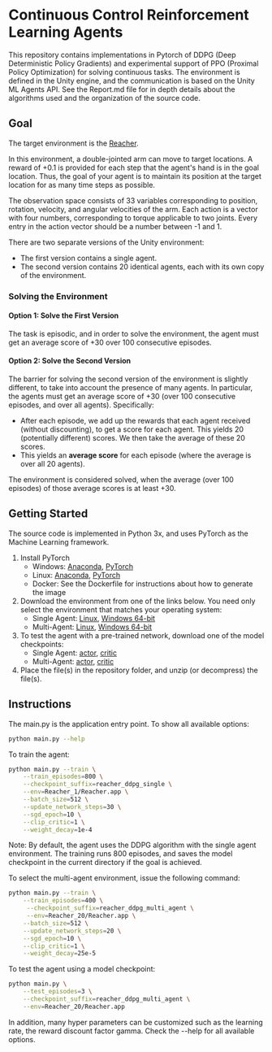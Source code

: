 # Continuous Control Reinforcement Learning Agents

This repository contains implementations in Pytorch of DDPG (Deep Deterministic Policy Gradients) and experimental support of PPO (Proximal Policy Optimization) for solving continuous tasks. The environment is defined in the Unity engine, and the communication is based on the Unity ML Agents API. See the Report.md file for in depth details about the algorithms used and the organization of the source code.

## Goal

The target environment is the [Reacher](https://github.com/Unity-Technologies/ml-agents/blob/master/docs/Learning-Environment-Examples.md#reacher).

In this environment, a double-jointed arm can move to target locations. A reward of +0.1 is provided for each step that the agent's hand is in the goal location. Thus, the goal of your agent is to maintain its position at the target location for as many time steps as possible.

The observation space consists of 33 variables corresponding to position, rotation, velocity, and angular velocities of the arm. Each action is a vector with four numbers, corresponding to torque applicable to two joints. Every entry in the action vector should be a number between -1 and 1.

There are two separate versions of the Unity environment:
- The first version contains a single agent.
- The second version contains 20 identical agents, each with its own copy of the environment.  

### Solving the Environment

#### Option 1: Solve the First Version

The task is episodic, and in order to solve the environment, the agent must get an average score of +30 over 100 consecutive episodes.

#### Option 2: Solve the Second Version

The barrier for solving the second version of the environment is slightly different, to take into account the presence of many agents.  In particular, the agents must get an average score of +30 (over 100 consecutive episodes, and over all agents).  Specifically:

- After each episode, we add up the rewards that each agent received (without discounting), to get a score for each agent.  This yields 20 (potentially different) scores.  We then take the average of these 20 scores. 
- This yields an **average score** for each episode (where the average is over all 20 agents).

The environment is considered solved, when the average (over 100 episodes) of those average scores is at least +30. 

## Getting Started

The source code is implemented in Python 3x, and uses PyTorch as the Machine Learning framework. 

1. Install PyTorch
    - Windows: [Anaconda](https://conda.io/docs/user-guide/install/windows.html), [PyTorch](https://pytorch.org/get-started/locally/)
    - Linux: [Anaconda](https://conda.io/docs/user-guide/install/linux.html), [PyTorch](https://pytorch.org/get-started/locally/)
    - Docker: See the Dockerfile for instructions about how to generate the image
2. Download the environment from one of the links below. You need only select the environment that matches your operating system:
    - Single Agent: [Linux](https://drive.google.com/uc?id=1RDmEUl8OxibLfMAHphY9LcKg-f5Yra-R), [Windows 64-bit](https://drive.google.com/uc?id=1QRSQECQf95Qh1_OdTPau9D6WCiwLGKkD)
    - Multi-Agent: [Linux](https://drive.google.com/uc?id=1prC-ZHLWEKcoMjQllx6HJyTu7rclzDM4), [Windows 64-bit](https://drive.google.com/uc?id=1wa78vhgi370N8JcJ9A4j9k0QBKIFdA4x)
3. To test the agent with a pre-trained network, download one of the model checkpoints:
    - Single Agent: [actor](https://drive.google.com/uc?id=1OuutszmDw4-Cp--1GCBpXecy-mli4gQ-), [critic](https://drive.google.com/uc?id=1VfH2mZYHxhVeMd-lGv3BrBcvyCxzce2n)
    - Multi-Agent: [actor](https://drive.google.com/uc?id=1Ix9iZ4ja1KXs1_IQd_oHIE6KGHCXzI2w), [critic](https://drive.google.com/uc?id=1XgzpuK3eR59EgMqbHhoEz5Fry0WkaPIp)
4. Place the file(s) in the repository folder, and unzip (or decompress) the file(s).

## Instructions

The main.py is the application entry point. To show all available options:

```bash
python main.py --help
```

To train the agent:

```bash
python main.py --train \
    --train_episodes=800 \
    --checkpoint_suffix=reacher_ddpg_single \
    --env=Reacher_1/Reacher.app \
    --batch_size=512 \
    --update_network_steps=30 \
    --sgd_epoch=10 \
    --clip_critic=1 \
    --weight_decay=1e-4
```

Note: By default, the agent uses the DDPG algorithm with the single agent environment. The training runs 800 episodes, and saves the model checkpoint in the current directory if the goal is achieved.

To select the multi-agent environment, issue the following command:

```bash
python main.py --train \
    --train_episodes=400 \
     --checkpoint_suffix=reacher_ddpg_multi_agent \
     --env=Reacher_20/Reacher.app \
    --batch_size=512 \
    --update_network_steps=20 \
    --sgd_epoch=10 \
    --clip_critic=1 \
    --weight_decay=25e-5
```

To test the agent using a model checkpoint:

```bash
python main.py \
    --test_episodes=3 \
    --checkpoint_suffix=reacher_ddpg_multi_agent \
    --env=Reacher_20/Reacher.app
```

In addition, many hyper parameters can be customized such as the learning rate, the reward discount factor gamma. Check the --help for all available options.
